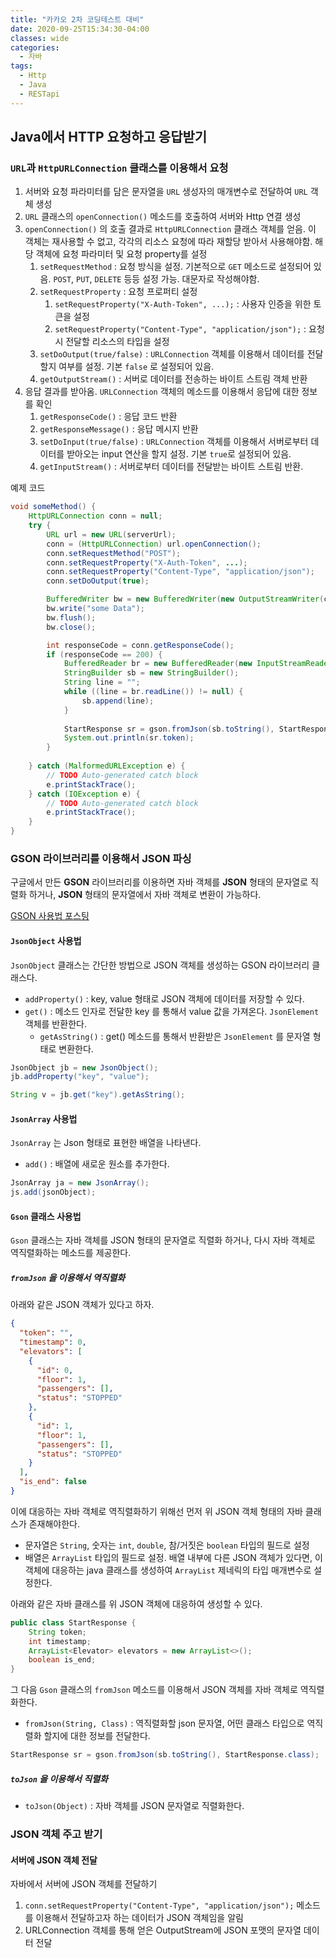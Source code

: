 ```yaml
---
title: "카카오 2차 코딩테스트 대비"
date: 2020-09-25T15:34:30-04:00
classes: wide
categories:
  - 자바
tags:
  - Http
  - Java
  - RESTapi
---
```


## Java에서 HTTP 요청하고 응답받기

### `URL`과 `HttpURLConnection` 클래스를 이용해서 요청

1. 서버와 요청 파라미터를 담은 문자열을 `URL` 생성자의 매개변수로 전달하여 `URL` 객체 생성
2. `URL` 클래스의 `openConnection()` 메소드를 호출하여 서버와 Http 연결 생성
3. `openConnection()` 의 호출 결과로 `HttpURLConnection` 클래스 객체를 얻음. 이 객체는 재사용할 수 없고, 각각의 리소스 요청에 따라 재할당 받아서 사용해야함. 해당 객체에 요청 파라미터 및 요청 property를 설정
   1. `setRequestMethod` : 요청 방식을 설정. 기본적으로 `GET` 메소드로 설정되어 있음. `POST`, `PUT`, `DELETE` 등등 설정 가능. 대문자로 작성해야함.
   2. `setRequestProperty` : 요청 프로퍼티 설정
      1. `setRequestProperty("X-Auth-Token", ...);` : 사용자 인증을 위한 토큰을 설정
      2. `setRequestProperty("Content-Type", "application/json");` : 요청시 전달할 리소스의 타입을 설정
   3. `setDoOutput(true/false)` : `URLConnection` 객체를 이용해서 데이터를 전달할지 여부를 설정. 기본 `false` 로 설정되어 있음.
   4. `getOutputStream()` : 서버로 데이터를 전송하는 바이트 스트림 객체 반환
4. 응답 결과를 받아옴. `URLConnection` 객체의 메소드를 이용해서 응답에 대한 정보를 확인
   1. `getResponseCode()` : 응답 코드 반환
   2. `getResponseMessage()` : 응답 메시지 반환
   3. `setDoInput(true/false)` : `URLConnection` 객체를 이용해서 서버로부터 데이터를 받아오는 input 연산을 할지 설정. 기본 `true`로 설정되어 있음.
   4. `getInputStream()` : 서버로부터 데이터를 전달받는 바이트 스트림 반환.

예제 코드

```java
void someMethod() {
    HttpURLConnection conn = null;
    try {
        URL url = new URL(serverUrl);
        conn = (HttpURLConnection) url.openConnection();
        conn.setRequestMethod("POST");
        conn.setRequestProperty("X-Auth-Token", ...);
        conn.setRequestProperty("Content-Type", "application/json");
        conn.setDoOutput(true);

        BufferedWriter bw = new BufferedWriter(new OutputStreamWriter(conn.getOutputStream()));
        bw.write("some Data");
        bw.flush();
        bw.close();

        int responseCode = conn.getResponseCode();
        if (responseCode == 200) {
            BufferedReader br = new BufferedReader(new InputStreamReader(conn.getInputStream()));
            StringBuilder sb = new StringBuilder();
            String line = "";
            while ((line = br.readLine()) != null) {
                sb.append(line);
            }
            
            StartResponse sr = gson.fromJson(sb.toString(), StartResponse.class);
            System.out.println(sr.token);
        }
        
    } catch (MalformedURLException e) {
        // TODO Auto-generated catch block
        e.printStackTrace();
    } catch (IOException e) {
        // TODO Auto-generated catch block
        e.printStackTrace();
    }
}
```

### GSON 라이브러리를 이용해서 JSON 파싱

구글에서 만든 **GSON** 라이브러리를 이용하면 자바 객체를 **JSON** 형태의 문자열로 직렬화 하거나, **JSON** 형태의 문자열에서 자바 객체로 변환이 가능하다.

[GSON 사용법 포스팅](https://web-inf.tistory.com/64)

#### `JsonObject` 사용법

`JsonObject` 클래스는 간단한 방법으로 JSON 객체를 생성하는 GSON 라이브러리 클래스다. 

- `addProperty()` : key, value 형태로 JSON 객체에 데이터를 저장할 수 있다.
- `get()` : 메소드 인자로 전달한 key 를 통해서 value 값을 가져온다. `JsonElement` 객체를 반환한다.
  - `getAsString()` : get() 메소드를 통해서 반환받은 `JsonElement` 를 문자열 형태로 변환한다.

```java
JsonObject jb = new JsonObject();
jb.addProperty("key", "value");

String v = jb.get("key").getAsString();
```

#### `JsonArray` 사용법

`JsonArray` 는 Json 형태로 표현한 배열을 나타낸다.

- `add()` : 배열에 새로운 원소를 추가한다.

```java
JsonArray ja = new JsonArray();
js.add(jsonObject);
```

#### `Gson` 클래스 사용법

`Gson` 클래스는 자바 객체를 JSON 형태의 문자열로 직렬화 하거나, 다시 자바 객체로 역직렬화하는 메소드를 제공한다.

##### `fromJson` 을 이용해서 역직렬화

아래와 같은 JSON 객체가 있다고 하자.

```json
{
  "token": "",
  "timestamp": 0,
  "elevators": [
    {
      "id": 0,
      "floor": 1,
      "passengers": [],
      "status": "STOPPED"
    },
    {
      "id": 1,
      "floor": 1,
      "passengers": [],
      "status": "STOPPED"
    }
  ],
  "is_end": false
}
```

이에 대응하는 자바 객체로 역직렬화하기 위해선 먼저 위 JSON 객체 형태의 자바 클래스가 존재해야한다.

- 문자열은 `String`, 숫자는 `int`, `double`, 참/거짓은 `boolean` 타입의 필드로 설정
- 배열은 `ArrayList` 타입의 필드로 설정. 배열 내부에 다른 JSON 객체가 있다면, 이 객체에 대응하는 java 클래스를 생성하여 `ArrayList` 제네릭의 타입 매개변수로 설정한다.

아래와 같은 자바 클래스를 위 JSON 객체에 대응하여 생성할 수 있다.

```java
public class StartResponse {
	String token;
	int timestamp;
	ArrayList<Elevator> elevators = new ArrayList<>();
	boolean is_end;
}
```

그 다음 `Gson` 클래스의 `fromJson` 메소드를 이용해서 JSON 객체를 자바 객체로 역직렬화한다.

- `fromJson(String, Class)` : 역직렬화할 json 문자열, 어떤 클래스 타입으로 역직렬화 할지에 대한 정보를 전달한다.

```java
StartResponse sr = gson.fromJson(sb.toString(), StartResponse.class);
```

##### `toJson` 을 이용해서 직렬화

- `toJson(Object)` : 자바 객체를 JSON 문자열로 직렬화한다.

### JSON 객체 주고 받기

#### 서버에 JSON 객체 전달

자바에서 서버에 JSON 객체를 전달하기

1. `conn.setRequestProperty("Content-Type", "application/json");` 메소드를 이용해서 전달하고자 하는 데이터가 JSON 객체임을 알림
2. URLConnection 객체를 통해 얻은 OutputStream에 JSON 포맷의 문자열 데이터 전달
